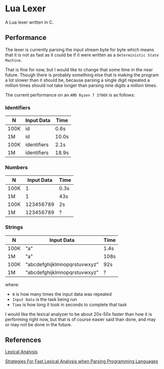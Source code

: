 # Lua Lexer
A Lua lexer written in C.

## Performance
The lexer is currently parsing the input stream byte for byte which means that it is not as fast as it could be if it were written as a `Deterministic State Machine`.

That is fine for now, but I would like to change that some time in the near future. 
Though there is probably something else that is making the program a lot slower than it should be, because parsing a single digit repeated a million times should not take longer than parsing nine digits a million times.

The current performance on an `AMD Ryzen 7 3700X` is as follows:

### Identifiers
| N | Input Data | Time |
| --- | --- | --- |
| 100K | id | 0.6s |
| 1M | id | 10.0s |
| 100K | identifiers | 2.1s |
| 1M | identifiers | 18.9s |

### Numbers
| N | Input Data | Time |
| --- | --- | --- |
| 100K | 1 | 0.3s |
| 1M | 1 | 43s |
| 100K | 123456789 | 2s |
| 1M | 123456789 | ? |

### Strings
| N | Input Data | Time |
| --- | --- | --- |
| 100K | "a" | 1.4s |
| 1M | "a" | 108s |
| 100K | "abcdefghijklmnopqrstuvwxyz" | 92s |
| 1M | "abcdefghijklmnopqrstuvwxyz" | ? |


where:
- `N` is how many times the input data was repeated
- `Input Data` is the task being run
- `Time` is how long it took in seconds to complete that task

I would like the lexical analyzer to be about 20x-50x faster than how it is performing right now, but that is of course easier said than done, and may or may not be done in the future.

## References
[Lexical Analysis](https://en.wikipedia.org/wiki/Lexical_analysis)

[Strategies For Fast Lexical Analysis when Parsing Programming Languages](https://www.nothings.org/computer/lexing.html)
